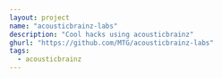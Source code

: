 ```yaml
---
layout: project
name: "acousticbrainz-labs"
description: "Cool hacks using acousticbrainz"
ghurl: "https://github.com/MTG/acousticbrainz-labs"
tags:
  - acousticbrainz
---
```

